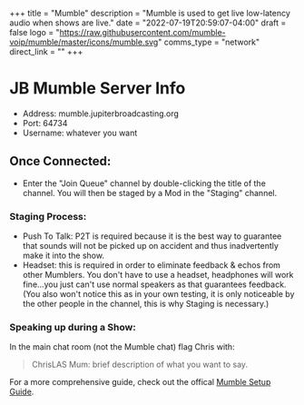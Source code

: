+++
title = "Mumble"
description = "Mumble is used to get live low-latency audio when shows are live."
date = "2022-07-19T20:59:07-04:00"
draft = false
logo = "https://raw.githubusercontent.com/mumble-voip/mumble/master/icons/mumble.svg"
comms_type = "network"
direct_link = ""
+++

# JB Mumble Server Info

* Address: mumble.jupiterbroadcasting.org
* Port: 64734
* Username: whatever you want

## Once Connected:

* Enter the "Join Queue" channel by double-clicking the title of the channel. You will then be staged by a Mod in the "Staging" channel.

### Staging Process:

* Push To Talk: P2T is required because it is the best way to guarantee that sounds will not be picked up on accident and thus inadvertently make it into the show.
* Headset: this is required in order to eliminate feedback & echos from other Mumblers. You don't have to use a headset, headphones will work fine...you just can't use normal speakers as that guarantees feedback.
(You also won't notice this as in your own testing, it is only noticeable by the other people in the channel, this is why Staging is necessary.)

### Speaking up during a Show:

In the main chat room (not the Mumble chat) flag Chris with:

> ChrisLAS Mum: brief description of what you want to say.

For a more comprehensive guide, check out the offical [Mumble Setup Guide](https://mumble.jupiterbroadcasting.org/setup.html).
